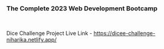 ### The Complete 2023 Web Development Bootcamp

<br>

Dice Challenge Project Live Link - https://dicee-challenge-niharika.netlify.app/

